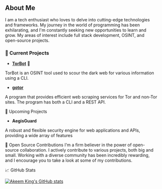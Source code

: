 ## About Me
I am a tech enthusiast who loves to delve into cutting-edge technologies and frameworks. My journey in the world of programming has been exhilarating, and I'm constantly seeking new opportunities to learn and grow. My areas of interest include full stack development, OSINT, and open-source projects.

### 🌱 Current Projects
- **[TorBot](https://github.com/DedSecInside/TorBot)** 🚀

TorBot is an OSINT tool used to scour the dark web for various information using a CLI.

- **[gotor](https://github.com/DedSecInside/gotor)**

A program that provides efficient web scraping services for Tor and non-Tor sites. The program has both a CLI and a REST API.

🔭 Upcoming Projects
- **AegisGuard**

A robust and flexible security engine for web applications and APIs, providing a wide array of features

🌟 Open Source Contributions
I'm a firm believer in the power of open-source collaboration. I actively contribute to various projects, both big and small. Working with a diverse community has been incredibly rewarding, and I encourage you to take a look at some of my contributions.

📈 GitHub Stats

[![Akeem King's GitHub stats](https://github-readme-stats.vercel.app/api?username=KingAkeem)](https://github.com/anuraghazra/github-readme-stats)
